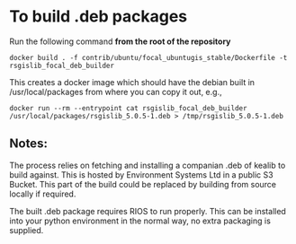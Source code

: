 # To build .deb packages

Run the following command **from the root of the repository**

`docker build . -f contrib/ubuntu/focal_ubuntugis_stable/Dockerfile -t rsgislib_focal_deb_builder`

This creates a docker image which should have the debian built in /usr/local/packages from where you can copy it out, e.g.,

`docker run --rm --entrypoint cat rsgislib_focal_deb_builder /usr/local/packages/rsgislib_5.0.5-1.deb > /tmp/rsgislib_5.0.5-1.deb`

## Notes:

The process relies on fetching and installing a companian .deb of kealib to build against. This is hosted by Environment Systems Ltd in a public S3 Bucket. This part of the build could be replaced by building from source locally if required. 

The built .deb package requires RIOS to run properly. This can be installed into your python environment in the normal way, no extra packaging is supplied.
